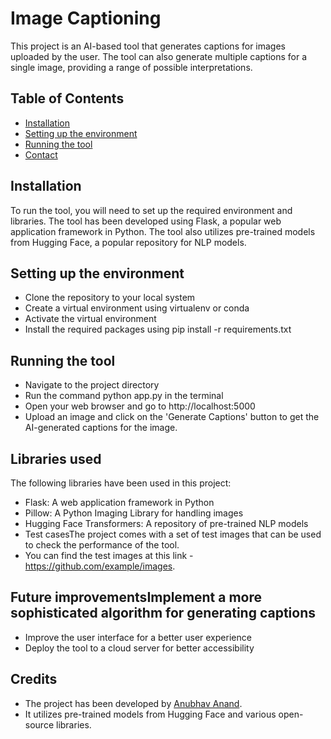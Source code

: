 # Image Captioning

This project is an AI-based tool that generates captions for images uploaded by the user. The tool can also generate multiple captions for a single image, providing a range of possible interpretations.

## Table of Contents

- [Installation](#installationx)
- [Setting up the environment](#usage)
- [Running the tool](#contributing)
- [Contact](#contact)

## Installation

To run the tool, you will need to set up the required environment and libraries. The tool has been developed using Flask, a popular web application framework in Python. The tool also utilizes pre-trained models from Hugging Face, a popular repository for NLP models.

## Setting up the environment

* Clone the repository to your local system
* Create a virtual environment using virtualenv or conda
* Activate the virtual environment
* Install the required packages using pip install -r requirements.txt

## Running the tool

* Navigate to the project directory
* Run the command python app.py in the terminal
* Open your web browser and go to http://localhost:5000
* Upload an image and click on the 'Generate Captions' button to get the AI-generated captions for the image.

## Libraries used

The following libraries have been used in this project:
* Flask: A web application framework in Python
* Pillow: A Python Imaging Library for handling images
* Hugging Face Transformers: A repository of pre-trained NLP models
* Test casesThe project comes with a set of test images that can be used to check the performance of the tool.
* You can find the test images at this link - https://github.com/example/images.

## Future improvementsImplement a more sophisticated algorithm for generating captions
* Improve the user interface for a better user experience
* Deploy the tool to a cloud server for better accessibility

## Credits

* The project has been developed by [Anubhav Anand](#installation).
* It utilizes pre-trained models from Hugging Face and various open-source libraries.

